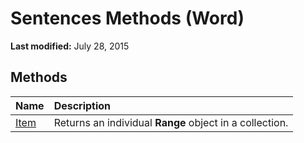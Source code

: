 
# Sentences Methods (Word)

 **Last modified:** July 28, 2015


## Methods



|**Name**|**Description**|
|:-----|:-----|
| [Item](e68b4bac-c7b2-9953-d24d-e97e6b2f026c.md)|Returns an individual  **Range** object in a collection.|
